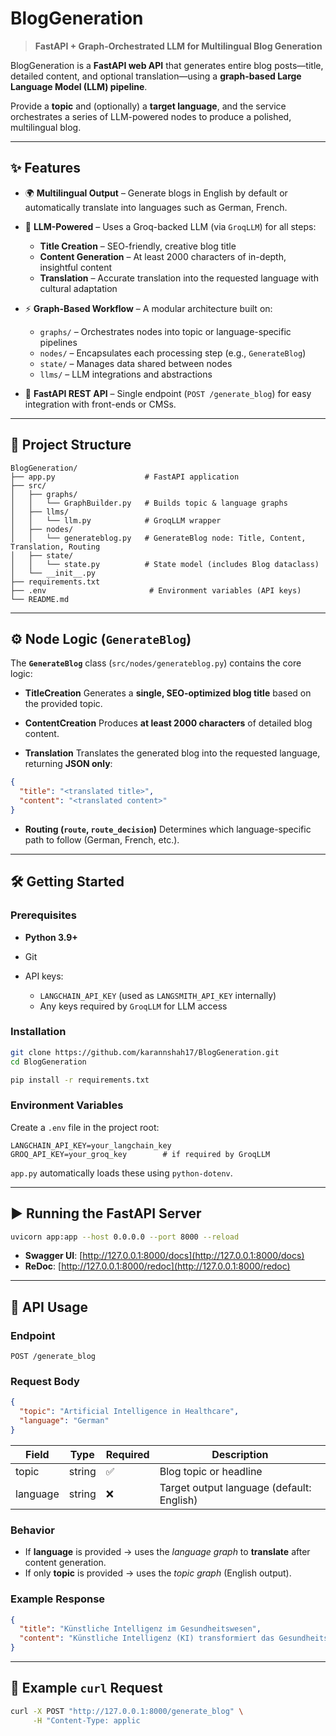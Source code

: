 # BlogGeneration

> **FastAPI + Graph-Orchestrated LLM for Multilingual Blog Generation**

BlogGeneration is a **FastAPI web API** that generates entire blog posts—title, detailed content, and optional translation—using a **graph-based Large Language Model (LLM) pipeline**.

Provide a **topic** and (optionally) a **target language**, and the service orchestrates a series of LLM-powered nodes to produce a polished, multilingual blog.

---

## ✨ Features

* 🌍 **Multilingual Output** – Generate blogs in English by default or automatically translate into languages such as German, French.
* 🧠 **LLM-Powered** – Uses a Groq-backed LLM (via `GroqLLM`) for all steps:

  * **Title Creation** – SEO-friendly, creative blog title
  * **Content Generation** – At least 2000 characters of in-depth, insightful content
  * **Translation** – Accurate translation into the requested language with cultural adaptation
* ⚡ **Graph-Based Workflow** – A modular architecture built on:

  * `graphs/` – Orchestrates nodes into topic or language-specific pipelines
  * `nodes/` – Encapsulates each processing step (e.g., `GenerateBlog`)
  * `state/` – Manages data shared between nodes
  * `llms/` – LLM integrations and abstractions
* 🔗 **FastAPI REST API** – Single endpoint (`POST /generate_blog`) for easy integration with front-ends or CMSs.

---

## 📂 Project Structure

```
BlogGeneration/
├── app.py                    # FastAPI application
├── src/
│   ├── graphs/
│   │   └── GraphBuilder.py   # Builds topic & language graphs
│   ├── llms/
│   │   └── llm.py            # GroqLLM wrapper
│   ├── nodes/
│   │   └── generateblog.py   # GenerateBlog node: Title, Content, Translation, Routing
│   ├── state/
│   │   └── state.py          # State model (includes Blog dataclass)
│   └── __init__.py
├── requirements.txt
├── .env                       # Environment variables (API keys)
└── README.md
```

---

## ⚙️ Node Logic (`GenerateBlog`)

The **`GenerateBlog`** class (`src/nodes/generateblog.py`) contains the core logic:

* **TitleCreation**
  Generates a **single, SEO-optimized blog title** based on the provided topic.

* **ContentCreation**
  Produces **at least 2000 characters** of detailed blog content.

* **Translation**
  Translates the generated blog into the requested language, returning **JSON only**:

```json
{
  "title": "<translated title>",
  "content": "<translated content>"
}
```

* **Routing (`route`, `route_decision`)**
  Determines which language-specific path to follow (German, French, etc.).

---

## 🛠️ Getting Started

### Prerequisites

* **Python 3.9+**
* Git
* API keys:

  * `LANGCHAIN_API_KEY` (used as `LANGSMITH_API_KEY` internally)
  * Any keys required by `GroqLLM` for LLM access

### Installation

```bash
git clone https://github.com/karannshah17/BlogGeneration.git
cd BlogGeneration

pip install -r requirements.txt
```

### Environment Variables

Create a `.env` file in the project root:

```env
LANGCHAIN_API_KEY=your_langchain_key
GROQ_API_KEY=your_groq_key        # if required by GroqLLM
```

`app.py` automatically loads these using `python-dotenv`.

---

## ▶️ Running the FastAPI Server

```bash
uvicorn app:app --host 0.0.0.0 --port 8000 --reload
```

* **Swagger UI**: [http://127.0.0.1:8000/docs](http://127.0.0.1:8000/docs)
* **ReDoc**: [http://127.0.0.1:8000/redoc](http://127.0.0.1:8000/redoc)

---

## 📝 API Usage

### Endpoint

`POST /generate_blog`

### Request Body

```json
{
  "topic": "Artificial Intelligence in Healthcare",
  "language": "German"
}
```

| Field    | Type   | Required | Description                               |
| -------- | ------ | -------- | ----------------------------------------- |
| topic    | string | ✅        | Blog topic or headline                    |
| language | string | ❌        | Target output language (default: English) |

### Behavior

* If **language** is provided → uses the *language graph* to **translate** after content generation.
* If only **topic** is provided → uses the *topic graph* (English output).

### Example Response

```json
{
  "title": "Künstliche Intelligenz im Gesundheitswesen",
  "content": "Künstliche Intelligenz (KI) transformiert das Gesundheitswesen..."
}
```

---

## 🔗 Example `curl` Request

```bash
curl -X POST "http://127.0.0.1:8000/generate_blog" \
     -H "Content-Type: applic
```
